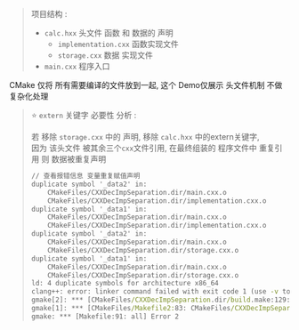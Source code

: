 > 项目结构 : 
>
> * `calc.hxx`   头文件   函数 和 数据的 声明
>   * `implementation.cxx`  函数实现文件 
>   * `storage.cxx`  数据 实现文件 
> * `main.cxx`  程序入口 

CMake 仅将 所有需要编译的文件放到一起, 这个 Demo仅展示   头文件机制  不做复杂化处理

> ⭐ `extern` 关键字  必要性 分析 : 
>
> 若 移除 `storage.cxx` 中的 声明, 移除 `calc.hxx` 中的extern关键字,  
> 因为  该头文件  被其余三个`cxx`文件引用, 在最终组装的 程序文件中  重复引用  则 数据被重复声明 
>
> ```cmd
> // 查看报错信息 变量重复赋值声明
> duplicate symbol '_data2' in:
>     CMakeFiles/CXXDecImpSeparation.dir/main.cxx.o
>     CMakeFiles/CXXDecImpSeparation.dir/implementation.cxx.o
> duplicate symbol '_data1' in:
>     CMakeFiles/CXXDecImpSeparation.dir/main.cxx.o
>     CMakeFiles/CXXDecImpSeparation.dir/implementation.cxx.o
> duplicate symbol '_data2' in:
>     CMakeFiles/CXXDecImpSeparation.dir/main.cxx.o
>     CMakeFiles/CXXDecImpSeparation.dir/storage.cxx.o
> duplicate symbol '_data1' in:
>     CMakeFiles/CXXDecImpSeparation.dir/main.cxx.o
>     CMakeFiles/CXXDecImpSeparation.dir/storage.cxx.o
> ld: 4 duplicate symbols for architecture x86_64
> clang++: error: linker command failed with exit code 1 (use -v to see invocation)
> gmake[2]: *** [CMakeFiles/CXXDecImpSeparation.dir/build.make:129: CXXDecImpSeparation] Error 1
> gmake[1]: *** [CMakeFiles/Makefile2:83: CMakeFiles/CXXDecImpSeparation.dir/all] Error 2
> gmake: *** [Makefile:91: all] Error 2
> ```
>
> 

